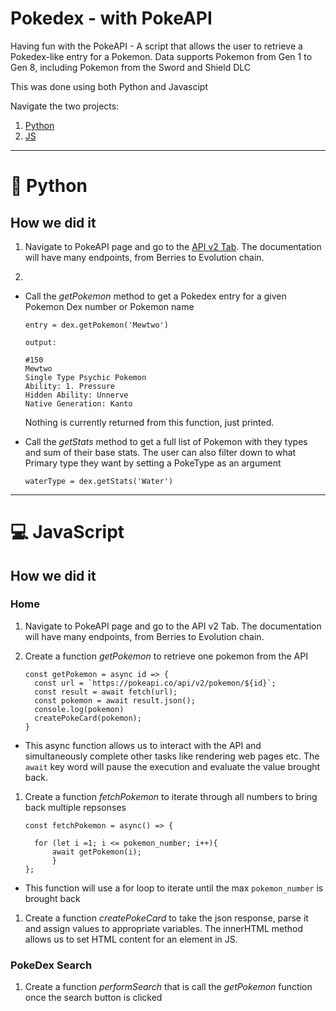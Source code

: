 Pokedex - with PokeAPI
===

Having fun with the PokeAPI - A script that allows the user to retrieve a Pokedex-like entry for a Pokemon. 
Data supports Pokemon from Gen 1 to Gen 8, including Pokemon from the Sword and Shield DLC

This was done using both Python and Javascipt

Navigate the two projects:

1. [Python](/Python/)
1. [JS](/Website/)

___
# 🐍 Python

## How we did it 

1. Navigate to PokeAPI page and go to the [API v2 Tab](https://pokeapi.co). 
The documentation will have many endpoints, from Berries to Evolution chain. 

2. 
  * Call the *getPokemon* method to get a Pokedex entry for a given Pokemon Dex number or Pokemon name

    ```
    entry = dex.getPokemon('Mewtwo')

    output: 
    
    #150
    Mewtwo
    Single Type Psychic Pokemon
    Ability: 1. Pressure
    Hidden Ability: Unnerve
    Native Generation: Kanto
    ```
    
    Nothing is currently returned from this function, just printed.

  * Call the *getStats* method to get a full list of Pokemon with they types and sum of their base stats. The user can also filter down to what Primary type they want by setting a PokeType as an argument

    ```
    waterType = dex.getStats('Water')
    ```

___


# 💻 JavaScript

## How we did it

### Home

1. Navigate to PokeAPI page and go to the API v2 Tab. The documentation will have many endpoints, from Berries to Evolution chain.

1. Create a function *getPokemon* to retrieve one pokemon from the API

    ```
    const getPokemon = async id => {
      const url = `https://pokeapi.co/api/v2/pokemon/${id}`;
      const result = await fetch(url);
      const pokemon = await result.json();
      console.log(pokemon)
      createPokeCard(pokemon);
    }

    ```

  * This async function allows us to interact with the API and simultaneously complete other tasks like rendering web pages etc. The `await` key word will pause the execution and evaluate the value brought back. 

1. Create a function *fetchPokemon* to iterate through all numbers to bring back multiple repsonses

    ```
    const fetchPokemon = async() => {
  
      for (let i =1; i <= pokemon_number; i++){
          await getPokemon(i);
          }
    };
    ```
  * This function will use a for loop to iterate until the max `pokemon_number` is brought back

1. Create a function *createPokeCard* to take the json response, parse it and assign values to appropriate variables. The innerHTML method allows us to set HTML content for an element in JS. 

### PokeDex Search

1. Create a function *performSearch* that is call the *getPokemon* function once the search button is clicked
